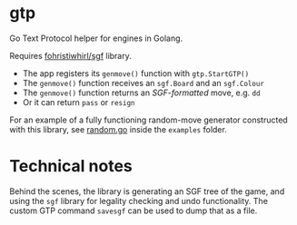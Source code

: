 # gtp
Go Text Protocol helper for engines in Golang.

Requires [fohristiwhirl/sgf](https://github.com/fohristiwhirl/sgf) library.

* The app registers its `genmove()` function with `gtp.StartGTP()`
* The `genmove()` function receives an `sgf.Board` and an `sgf.Colour`
* The `genmove()` function returns an *SGF-formatted* move, e.g. `dd`
* Or it can return `pass` or `resign`

For an example of a fully functioning random-move generator constructed with this library, see [random.go](https://github.com/fohristiwhirl/gtp/blob/master/examples/random.go) inside the `examples` folder.

# Technical notes

Behind the scenes, the library is generating an SGF tree of the game, and using the `sgf` library for legality checking and undo functionality. The custom GTP command `savesgf` can be used to dump that as a file.
